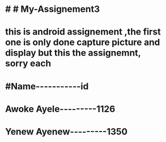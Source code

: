# # # My-Assignement3
# this is android assignement ,the first one is only done capture picture and display but this the assignemnt, sorry each<br> 
# #Name-----------id</br>
# Awoke Ayele---------1126<br/>
# Yenew Ayenew---------1350
